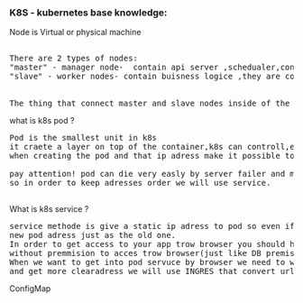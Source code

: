 
### K8S - kubernetes base knowledge:</br>
Node is Virtual or physical machine
<pre>  
There are 2 types of nodes: 
"master" - manager node-  contain api server ,schedualer,controller manager(what happend in the cluster) and backing store.
"slave" - worker nodes- contain buisness logice ,they are controlled by the master node. has at least 60% of cpu.
</br>
The thing that connect master and slave nodes inside of the cluster called "Virtual Network".
</pre>

what is k8s pod ? 
 <pre>
Pod is the smallest unit in k8s
it craete a layer on top of the container,k8s can controll,each pod get unique ip adress that comes with k8s (VN)
when creating the pod and that ip adress make it possible to them to communicate each other. 

pay attention! pod can die very easly by server failer and more...and whaen you uploude new pod it will have new ip adress
so in order to keep adresses order we will use service.
 </pre>
 
 What is k8s service ? 
 <pre>
service methode is give a static ip adress to pod so even if it die the service process can be relate the
new pod adress just as the old one.
In order to get access to your app trow browser you should have EXTERNAL SERVICE ,but in order to get to adress to pod but 
without premmision to acces trow browser(just like DB premission) we will use INTERNAL SERVICE.
When we want to get into pod servuce by browser we need to write http//: 123.456.67.89 in order to change this way 
and get more clearadress we will use INGRES that convert url string to the right pod ip adress.
</pre>

ConfigMap



<!-- https://www.youtube.com/watch?v=s_o8dwzRlu4  -->
